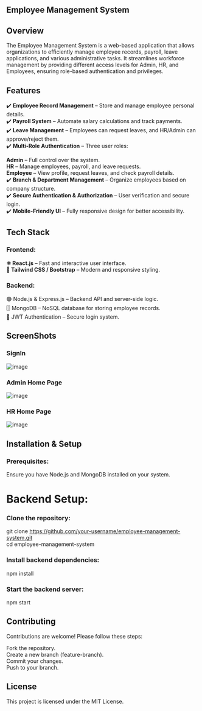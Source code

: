 ## Employee Management System


## Overview


The Employee Management System is a web-based application that allows organizations to efficiently manage employee records, payroll, leave applications, and various administrative tasks. It streamlines workforce management by providing different access levels for Admin, HR, and Employees, ensuring role-based authentication and privileges.

## Features


✔️ **Employee Record Management** – Store and manage employee personal details.<br>
✔️ **Payroll System** – Automate salary calculations and track payments.<br>
✔️ **Leave Management** – Employees can request leaves, and HR/Admin can approve/reject them.<br>
✔️ **Multi-Role Authentication** – Three user roles: <br>

**Admin** – Full control over the system. <br>
**HR** – Manage employees, payroll, and leave requests. <br>
**Employee** – View profile, request leaves, and check payroll details. <br>
✔️ **Branch & Department Management** – Organize employees based on company structure.<br>
✔️ **Secure Authentication & Authorization** – User verification and secure login.<br>
✔️ **Mobile-Friendly UI** – Fully responsive design for better accessibility.

## Tech Stack


### Frontend:
**⚛️ React.js** – Fast and interactive user interface.<br>
**🎨 Tailwind CSS / Bootstrap** – Modern and responsive styling.


### Backend:


🟢 Node.js & Express.js – Backend API and server-side logic.<br>
🗄️ MongoDB – NoSQL database for storing employee records.<br>
🔑 JWT Authentication – Secure login system.

## ScreenShots

### SignIn
![image](https://user-images.githubusercontent.com/60690698/166950000-ede8ba88-af25-4e5d-9c70-3e3e000b6f84.png)

### Admin Home Page

![image](https://user-images.githubusercontent.com/60690698/166950118-90f60a74-17e2-44db-bf5a-d0116c4c171f.png)

### HR Home Page

![image](https://user-images.githubusercontent.com/60690698/166950222-d73df160-ef37-42b9-8377-174ae058eb28.png)


## Installation & Setup


### Prerequisites:

Ensure you have Node.js and MongoDB installed on your system.

# Backend Setup:


### Clone the repository:

git clone https://github.com/your-username/employee-management-system.git <br>
cd employee-management-system


### Install backend dependencies:
npm install


### Start the backend server:

npm start

## Contributing

Contributions are welcome! Please follow these steps:

Fork the repository. <br>
Create a new branch (feature-branch).  <br>
Commit your changes.  <br>
Push to your branch.

## License

This project is licensed under the MIT License.

